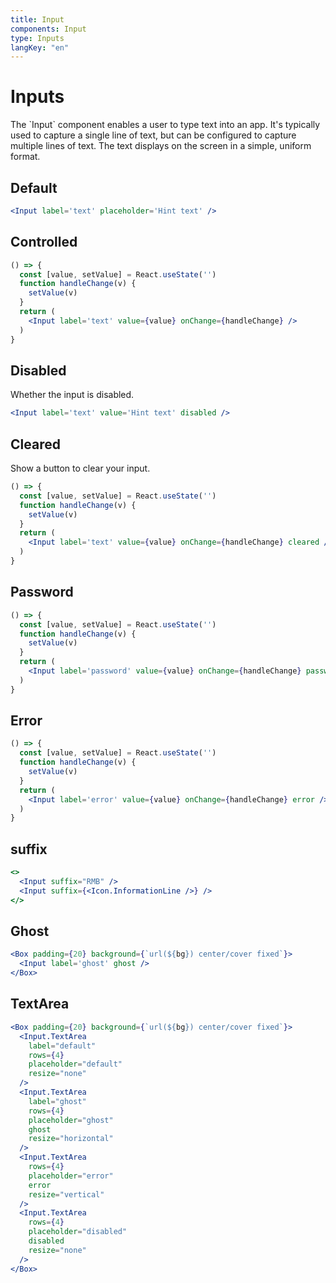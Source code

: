 ```yaml
---
title: Input
components: Input
type: Inputs
langKey: "en"
---
```


# Inputs

<p class="description">The `Input` component enables a user to type text into an app. It's typically used to capture a single line of text, but can be configured to capture multiple lines of text. The text displays on the screen in a simple, uniform format.</p>

## Default

```jsx
<Input label='text' placeholder='Hint text' />
```

## Controlled

```jsx
() => {
  const [value, setValue] = React.useState('')
  function handleChange(v) {
    setValue(v)
  }
  return (
    <Input label='text' value={value} onChange={handleChange} />
  )
}
```

## Disabled

Whether the input is disabled.

```jsx
<Input label='text' value='Hint text' disabled />
```

## Cleared

Show a button to clear your input.

```jsx
() => {
  const [value, setValue] = React.useState('')
  function handleChange(v) {
    setValue(v)
  }
  return (
    <Input label='text' value={value} onChange={handleChange} cleared />
  )
}
```

## Password

```jsx
() => {
  const [value, setValue] = React.useState('')
  function handleChange(v) {
    setValue(v)
  }
  return (
    <Input label='password' value={value} onChange={handleChange} password />
  )
}
```

## Error

```jsx
() => {
  const [value, setValue] = React.useState('')
  function handleChange(v) {
    setValue(v)
  }
  return (
    <Input label='error' value={value} onChange={handleChange} error />
  )
}
```

## suffix

```jsx
<>
  <Input suffix="RMB" />
  <Input suffix={<Icon.InformationLine />} />
</>
```

## Ghost

```jsx
<Box padding={20} background={`url(${bg}) center/cover fixed`}>
  <Input label='ghost' ghost />
</Box>
```

## TextArea

```jsx
<Box padding={20} background={`url(${bg}) center/cover fixed`}>
  <Input.TextArea
    label="default"
    rows={4}
    placeholder="default"
    resize="none"
  />
  <Input.TextArea
    label="ghost"
    rows={4}
    placeholder="ghost"
    ghost
    resize="horizontal"
  />
  <Input.TextArea
    rows={4}
    placeholder="error"
    error
    resize="vertical"
  />
  <Input.TextArea
    rows={4}
    placeholder="disabled"
    disabled
    resize="none"
  />
</Box>
```
